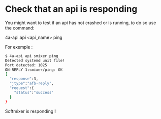 # **Check that an api is responding**

You might want to test if an api has not crashed or is running, to do so use the command:

4a-api api <api_name> ping

For exemple :

```bash
$ 4a-api api smixer ping
Detected systemd unit file!
Port detected: 1025
ON-REPLY 1:smixer/ping: OK
{
  "response":3,
  "jtype":"afb-reply",
  "request":{
    "status":"success"
  }
}
```

Softmixer is responding !
